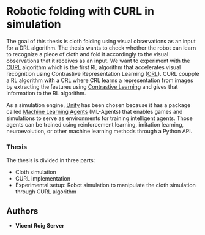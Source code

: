 # Robotic folding with CURL in simulation

The goal of this thesis is cloth folding using visual observations as an input for a DRL algorithm. The thesis wants to check whether the robot can learn to recognize a piece of cloth and fold it accordingly to the visual observations that it receives as an input. We want to experiment with the [CURL](https://arxiv.org/abs/2004.04136) algorithm which is the first RL algorithm that accelerates visual recognition using Contrastive Representation Learning ([CRL](https://ieeexplore.ieee.org/document/9226466)). CURL coupple a RL algorithm with a CRL where CRL learns a representation from images by extracting the features using [Contrastive Learning](https://ieeexplore.ieee.org/abstract/document/1640964) and gives that information to the RL algorithm.

As a simulation engine, [Unity](https://unity.com) has been chosen because it has a package called [Machine Learning Agents](https://github.com/Unity-Technologies/ml-agents) (ML-Agents) that enables games and simulations to serve as environments for training intelligent agents. Those agents can be trained using reinforcement learning, imitation learning, neuroevolution, or other machine learning methods through a Python API.


### Thesis

The thesis is divided in three parts:
* Cloth simulation
* CURL implementation
* Experimental setup: Robot simulation to manipulate the cloth simulation through CURL algorithm

## Authors

* **Vicent Roig Server**

